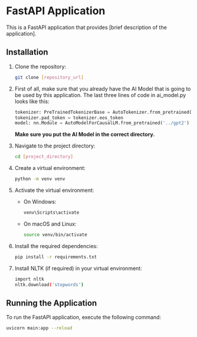 # FastAPI Application

This is a FastAPI application that provides [brief description of the application].

## Installation


1. Clone the repository:

    ```bash
    git clone [repository_url]
    ```
2. First of all, make sure that you already have the AI Model that is going to be used by this application. The last three lines of code in ai_model.py looks like this:
    ```python
    tokenizer: PreTrainedTokenizerBase = AutoTokenizer.from_pretrained('gpt2')
    tokenizer.pad_token = tokenizer.eos_token
    model: nn.Module = AutoModelForCausalLM.from_pretrained('../gpt2')
    ```
    **Make sure you put the AI Model in the correct directory.**

3. Navigate to the project directory:

    ```bash
    cd [project_directory]
    ```

4. Create a virtual environment:

    ```bash
    python -m venv venv
    ```

5. Activate the virtual environment:

    - On Windows:

      ```bash
      venv\Scripts\activate
      ```

    - On macOS and Linux:

      ```bash
      source venv/bin/activate
      ```

6. Install the required dependencies:

    ```bash
    pip install -r requirements.txt
    ```

7. Install NLTK (if required) in your virtual environment:

    ```bash
    import nltk
    nltk.download('stopwords')
    ```

## Running the Application

To run the FastAPI application, execute the following command:
```bash
uvicorn main:app --reload
```
